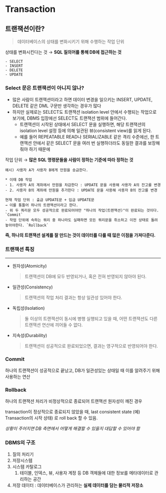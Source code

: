# Transaction

## 트랜잭션이란?

> 데이터베이스의 상태를 변화시키기 위해 수행하는 작업 단위
> 

상태를 변화시킨다는 것 → **SQL 질의어를 통해 DB에 접근하는 것**

```
- SELECT
- INSERT
- DELETE
- UPDATE

```

### Select 문은 트랜잭션이 아니지 않나?

- 많은 사람이 트랜잭션이라고 하면 데이터 변경을 일으키는 INSERT, UPDATE, DELETE 같은 DML 구문만 생각하는 경우가 많다
- 하지만 실제로는 SELECT도 트랜잭션 isolation level 안에서 수행되는 작업으로 보기에, DBMS 입장에선 SELECT도 트랜잭션 범위에 들어간다.
    - 트랜잭션이 시작된 상태에서 SELECT 문을 실행하면, 해당 트랜잭션의 isolation level 설정 등에 의해 일관된 뷰(consistent view)를 읽게 된다.
    - 예를 들어 REPEATABLE READ나 SERIALIZABLE 같은 격리 수준에선, 한 트랜잭션 안에서 같은 SELECT 문을 여러 번 실행하더라도 동일한 결과를 보장해줘야 하기 때문에

작업 단위 → **많은 SQL 명령문들을 사람이 정하는 기준에 따라 정하는 것**

```
예시) 사용자 A가 사용자 B에게 만원을 송금한다.

* 이때 DB 작업
- 1. 사용자 A의 계좌에서 만원을 차감한다 : UPDATE 문을 사용해 사용자 A의 잔고를 변경
- 2. 사용자 B의 계좌에 만원을 추가한다 : UPDATE 문을 사용해 사용자 B의 잔고를 변경

현재 작업 단위 : 출금 UPDATE문 + 입금 UPDATE문
→ 이를 통틀어 하나의 트랜잭션이라고 한다.
- 위 두 쿼리문 모두 성공적으로 완료되어야만 "하나의 작업(트랜잭션)"이 완료되는 것이다. `Commit`
- 작업 단위에 속하는 쿼리 중 하나라도 실패하면 모든 쿼리문을 취소하고 이전 상태로 돌려놓아야한다. `Rollback`

```

**즉, 하나의 트랜잭션 설계를 잘 만드는 것이 데이터를 다룰 때 많은 이점을 가져다준다.**

### 트랜잭션 특징

---

- 원자성(Atomicity)
    
    > 트랜잭션이 DB에 모두 반영되거나, 혹은 전혀 반영되지 않아야 된다.
    > 
- 일관성(Consistency)
    
    > 트랜잭션의 작업 처리 결과는 항상 일관성 있어야 한다.
    > 
- 독립성(Isolation)
    
    > 둘 이상의 트랜잭션이 동시에 병행 실행되고 있을 때, 어떤 트랜잭션도 다른 트랜잭션 연산에 끼어들 수 없다.
    > 
- 지속성(Durability)
    
    > 트랜잭션이 성공적으로 완료되었으면, 결과는 영구적으로 반영되어야 한다.
    > 

### Commit

하나의 트랜잭션이 성공적으로 끝났고,  DB가 일관성있는 상태일 때 이를 알려주기 위해 사용하는 연산

### Rollback

하나의 트랜잭션 처리가 비정상적으로 종료되어 트랜잭션 원자성이 깨진 경우

transaction이 정상적으로 종료되지 않았을 때, last consistent state (예) Transaction의 시작 상태) 로 roll back 할 수 있음.

*상황이 주어지면 DB 측면에서 어떻게 해결할 수 있을지 대답할 수 있어야 함*

### DBMS의 구조


1. 질의 처리기
2. 저장시스템
3. 시스템 카탈로그
    1. 테이블, 인덱스, 뷰, 사용자 계정 등 DB 객체들에 대한 정보를 메타데이터로 관리하는 공간
4. 저장 데이터 : 데이터베이스가 관리하는 **실제 데이터를 담는 물리적 저장소**